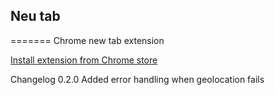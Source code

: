 ## Neu tab
=======
Chrome new tab extension

[Install extension from Chrome store](https://chrome.google.com/webstore/detail/neu-tab/mlmlfkffmoggogdphpgmlhnoihnkfogg)

Changelog
0.2.0 Added error handling when geolocation fails